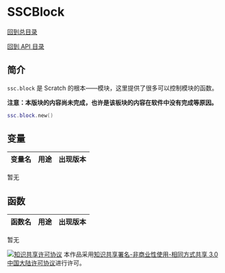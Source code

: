 # SSCBlock

[回到总目录](../index.md#目录)

[回到 API 目录](menu.md#api-目录)

## 简介

`ssc.block` 是 Scratch 的根本——模块，这里提供了很多可以控制模块的函数。

**注意：本版块的内容尚未完成，也许是该板块的内容在软件中没有完成等原因。**

```lua
ssc.block.new()
```

## 变量

变量名|用途|出现版本
-|-|-
暂无

## 函数

函数名|用途|出现版本
-|-|-
暂无

[![知识共享许可协议](https://i.creativecommons.org/l/by-nc-sa/3.0/cn/88x31.png)](http://creativecommons.org/licenses/by-nc-sa/3.0/cn/)
本作品采用[知识共享署名-非商业性使用-相同方式共享 3.0 中国大陆许可协议](http://creativecommons.org/licenses/by-nc-sa/3.0/cn/)进行许可。
